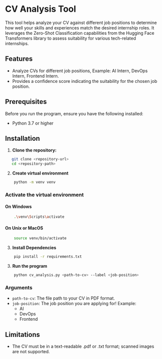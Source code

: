 # CV Analysis Tool

This tool helps analyze your CV against different job positions to determine how well your skills and experiences match the desired internship roles. It leverages the Zero-Shot Classification capabilities from the Hugging Face Transformers library to assess suitability for various tech-related internships.

## Features

- Analyze CVs for different job positions, Example: AI Intern, DevOps Intern, Frontend Intern.
- Provides a confidence score indicating the suitability for the chosen job position.

## Prerequisites
Before you run the program, ensure you have the following installed:
- Python 3.7 or higher

## Installation

1. **Clone the repository:**
```bash
   git clone <repository-url>
   cd <repository-path>
```
2. **Create virtual environment**
```bash
    python -m venv venv
```
### Activate the virtual environment
#### On Windows
```bash
    .\venv\Scripts\activate
```

#### On Unix or MacOS
```bash
    source venv/bin/activate
```

3. **Install Dependencies**
```bash
    pip install -r requirements.txt
```

3. **Run the program**
```bash
    python cv_analysis.py <path-to-cv> --label <job-position>
```
### Arguments
- `path-to-cv`: The file path to your CV in PDF format.
- `job-position`: The job position you are applying for! Example:
    - AI
    - DevOps
    - Frontend

## Limitations
- The CV must be in a text-readable .pdf or .txt format; scanned images are not supported.